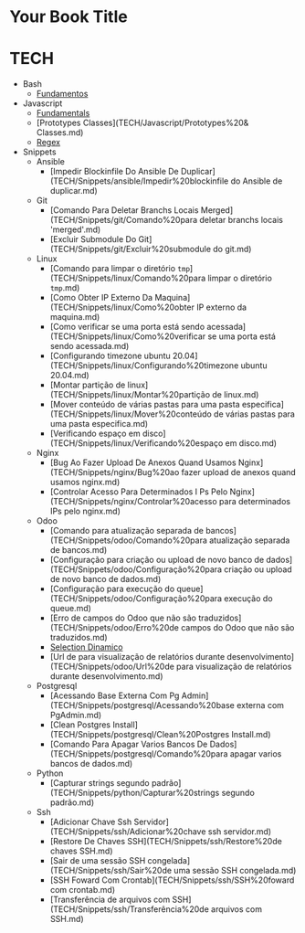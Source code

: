 # Your Book Title

# TECH
  - Bash
    * [Fundamentos](TECH/Bash/Fundamentos.md)
  - Javascript
    * [Fundamentals](TECH/Javascript/Fundamentals.md)
    * [Prototypes Classes](TECH/Javascript/Prototypes%20& Classes.md)
    * [Regex](TECH/Javascript/Regex.md)
  - Snippets
    - Ansible
      * [Impedir Blockinfile Do Ansible De Duplicar](TECH/Snippets/ansible/Impedir%20blockinfile do Ansible de duplicar.md)
    - Git
      * [Comando Para Deletar Branchs Locais Merged](TECH/Snippets/git/Comando%20para deletar branchs locais 'merged'.md)
      * [Excluir Submodule Do Git](TECH/Snippets/git/Excluir%20submodule do git.md)
    - Linux
      * [Comando para limpar o diretório `tmp`](TECH/Snippets/linux/Comando%20para limpar o diretório `tmp`.md)
      * [Como Obter IP Externo Da Maquina](TECH/Snippets/linux/Como%20obter IP externo da maquina.md)
      * [Como verificar se uma porta está sendo acessada](TECH/Snippets/linux/Como%20verificar se uma porta está sendo acessada.md)
      * [Configurando timezone ubuntu 20.04](TECH/Snippets/linux/Configurando%20timezone ubuntu 20.04.md)
      * [Montar partição de linux](TECH/Snippets/linux/Montar%20partição de linux.md)
      * [Mover conteúdo de várias pastas para uma pasta especifica](TECH/Snippets/linux/Mover%20conteúdo de várias pastas para uma pasta especifica.md)
      * [Verificando espaço em disco](TECH/Snippets/linux/Verificando%20espaço em disco.md)
    - Nginx
      * [Bug Ao Fazer Upload De Anexos Quand Usamos Nginx](TECH/Snippets/nginx/Bug%20ao fazer upload de anexos quand usamos nginx.md)
      * [Controlar Acesso Para Determinados I Ps Pelo Nginx](TECH/Snippets/nginx/Controlar%20acesso para determinados IPs pelo nginx.md)
    - Odoo
      * [Comando para atualização separada de bancos](TECH/Snippets/odoo/Comando%20para atualização separada de bancos.md)
      * [Configuração para criação ou upload de novo banco de dados](TECH/Snippets/odoo/Configuração%20para criação ou upload de novo banco de dados.md)
      * [Configuração para execução do queue](TECH/Snippets/odoo/Configuração%20para execução do queue.md)
      * [Erro de campos do Odoo que não são traduzidos](TECH/Snippets/odoo/Erro%20de campos do Odoo que não são traduzidos.md)
      * [Selection Dinamico](TECH/Snippets/odoo/Selection%20Dinamico.md)
      * [Url de para visualização de relatórios durante desenvolvimento](TECH/Snippets/odoo/Url%20de para visualização de relatórios durante desenvolvimento.md)
    - Postgresql
      * [Acessando Base Externa Com Pg Admin](TECH/Snippets/postgresql/Acessando%20base externa com PgAdmin.md)
      * [Clean Postgres Install](TECH/Snippets/postgresql/Clean%20Postgres Install.md)
      * [Comando Para Apagar Varios Bancos De Dados](TECH/Snippets/postgresql/Comando%20para apagar varios bancos de dados.md)
    - Python
      * [Capturar strings segundo padrão](TECH/Snippets/python/Capturar%20strings segundo padrão.md)
    - Ssh
      * [Adicionar Chave Ssh Servidor](TECH/Snippets/ssh/Adicionar%20chave ssh servidor.md)
      * [Restore De Chaves SSH](TECH/Snippets/ssh/Restore%20de chaves SSH.md)
      * [Sair de uma sessão SSH congelada](TECH/Snippets/ssh/Sair%20de uma sessão SSH congelada.md)
      * [SSH Foward Com Crontab](TECH/Snippets/ssh/SSH%20foward com crontab.md)
      * [Transferência de arquivos com SSH](TECH/Snippets/ssh/Transferência%20de arquivos com SSH.md)
